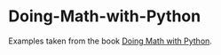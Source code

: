 # Doing-Math-with-Python

Examples taken from the book [Doing Math with Python](https://nostarch.com/doingmathwithpython).
